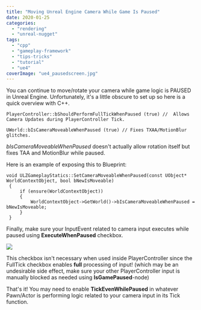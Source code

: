 ```yaml
---
title: "Moving Unreal Engine Camera While Game Is Paused"
date: 2020-01-25
categories: 
  - "rendering"
  - "unreal-nugget"
tags: 
  - "cpp"
  - "gameplay-framework"
  - "tips-tricks"
  - "tutorial"
  - "ue4"
coverImage: "ue4_pausedscreen.jpg"
---
```


You can continue to move/rotate your camera while game logic is PAUSED in Unreal Engine. Unfortunately, it's a little obscure to set up so here is a quick overview with C++.

```
PlayerController::bShouldPerformFullTickWhenPaused (true) //  Allows Camera Updates during PlayerController Tick. 
```

```
UWorld::bIsCameraMoveableWhenPaused (true) // Fixes TXAA/MotionBlur glitches.
```

_bIsCameraMoveableWhenPaused_ doesn't actually allow rotation itself but fixes TAA and MotionBlur while paused.

Here is an example of exposing this to Blueprint:

```
void ULZGameplayStatics::SetCameraMoveableWhenPaused(const UObject* WorldContextObject, bool bNewIsMoveable)
 {
     if (ensure(WorldContextObject))
     {
         WorldContextObject->GetWorld()->bIsCameraMoveableWhenPaused = bNewIsMoveable;
     }
 }
```

Finally, make sure your InputEvent related to camera input executes while paused using **ExecuteWhenPaused** checkbox.

![](images/ue4_executewhenpaused-1.jpg)

This checkbox isn't necessary when used inside PlayerController since the FullTick checkbox enables **full** processing of input! (which may be an undesirable side effect, make sure your other PlayerController input is manually blocked as needed using **IsGamePaused**\-node)

That's it! You may need to enable **TickEvenWhilePaused** in whatever Pawn/Actor is performing logic related to your camera input in its Tick function.
